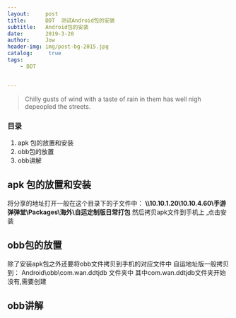 ```yaml
---
layout:     post
title:      DDT  测试Android包的安装
subtitle:   Android包的安装
date:       2019-3-20
author:     Jow
header-img: img/post-bg-2015.jpg
catalog: 	 true 
tags:
    - DDT


---
```


> Chilly gusts of wind with a taste of rain in them has well nigh depeopled the streets.

### 目录
1. apk 包的放置和安装
2. obb包的放置
3. obb讲解

## apk 包的放置和安装
将分享的地址打开一般在这个目录下的子文件中：
**\\\10.10.1.20\10.10.4.60\手游弹弹堂\Packages\海外\自运定制版日常打包**
然后拷贝apk文件到手机上 ,点击安装
## obb包的放置
除了安装apk包之外还要将obb文件拷贝到手机的对应文件中
自运地址版一般拷贝到： Android\obb\com.wan.ddtjdb 文件夹中
其中com.wan.ddtjdb文件夹开始没有,需要创建
## obb讲解




